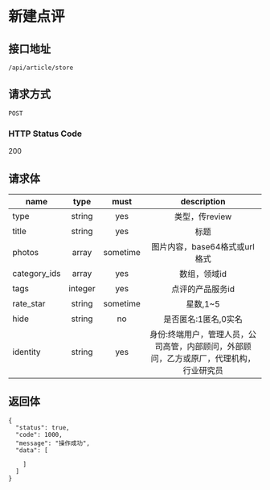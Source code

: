# 新建点评

## 接口地址

`/api/article/store`

## 请求方式

`POST`

### HTTP Status Code

200

## 请求体

| name     | type     | must     | description |
|----------|:--------:|:--------:|:--------:|
| type   | string   | yes     | 类型，传review|
| title   | string   | yes     | 标题 |
| photos   | array   | sometime     | 图片内容，base64格式或url格式 |
| category_ids     | array    | yes      | 数组，领域id |
| tags     | integer    | yes      | 点评的产品服务id |
| rate_star     | string   | sometime      | 星数,1~5 |
| hide     | string    | no   | 是否匿名:1匿名,0实名 |
| identity     | string    | yes   | 身份:终端用户，管理人员，公司高管，内部顾问，外部顾问，乙方或原厂，代理机构，行业研究员 |



## 返回体

```json5
{
  "status": true,
  "code": 1000,
  "message": "操作成功",
  "data": [
    
    ]
  ]
}
``` 
